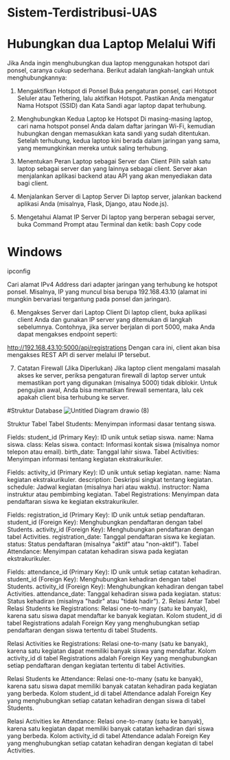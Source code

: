 # Sistem-Terdistribusi-UAS

# Hubungkan dua Laptop Melalui Wifi

Jika Anda ingin menghubungkan dua laptop menggunakan hotspot dari ponsel, caranya cukup sederhana. Berikut adalah langkah-langkah untuk menghubungkannya:

1. Mengaktifkan Hotspot di Ponsel
Buka pengaturan ponsel, cari Hotspot Seluler atau Tethering, lalu aktifkan Hotspot.
Pastikan Anda mengatur Nama Hotspot (SSID) dan Kata Sandi agar laptop dapat terhubung.
2. Menghubungkan Kedua Laptop ke Hotspot
Di masing-masing laptop, cari nama hotspot ponsel Anda dalam daftar jaringan Wi-Fi, kemudian hubungkan dengan memasukkan kata sandi yang sudah ditentukan.
Setelah terhubung, kedua laptop kini berada dalam jaringan yang sama, yang memungkinkan mereka untuk saling terhubung.
3. Menentukan Peran Laptop sebagai Server dan Client
Pilih salah satu laptop sebagai server dan yang lainnya sebagai client.
Server akan menjalankan aplikasi backend atau API yang akan menyediakan data bagi client.
4. Menjalankan Server di Laptop Server
Di laptop server, jalankan backend aplikasi Anda (misalnya, Flask, Django, atau Node.js).

5. Mengetahui Alamat IP Server
Di laptop yang berperan sebagai server, buka Command Prompt atau Terminal dan ketik:
bash
Copy code
# Windows
ipconfig

Cari alamat IPv4 Address dari adapter jaringan yang terhubung ke hotspot ponsel. Misalnya, IP yang muncul bisa berupa 192.168.43.10 (alamat ini mungkin bervariasi tergantung pada ponsel dan jaringan).

6. Mengakses Server dari Laptop Client
Di laptop client, buka aplikasi client Anda dan gunakan IP server yang ditemukan di langkah sebelumnya.
Contohnya, jika server berjalan di port 5000, maka Anda dapat mengakses endpoint seperti:

http://192.168.43.10:5000/api/registrations
Dengan cara ini, client akan bisa mengakses REST API di server melalui IP tersebut.

7. Catatan Firewall (Jika Diperlukan)
Jika laptop client mengalami masalah akses ke server, periksa pengaturan firewall di laptop server untuk memastikan port yang digunakan (misalnya 5000) tidak diblokir.
Untuk pengujian awal, Anda bisa mematikan firewall sementara, lalu cek apakah client bisa terhubung ke server.

#Struktur Database
![Untitled Diagram drawio (8)](https://github.com/user-attachments/assets/02c1537e-b1db-4ff1-a220-5dca4a35ec69)

Struktur Tabel
Tabel Students: Menyimpan informasi dasar tentang siswa.

Fields:
student_id (Primary Key): ID unik untuk setiap siswa.
name: Nama siswa.
class: Kelas siswa.
contact: Informasi kontak siswa (misalnya nomor telepon atau email).
birth_date: Tanggal lahir siswa.
Tabel Activities: Menyimpan informasi tentang kegiatan ekstrakurikuler.

Fields:
activity_id (Primary Key): ID unik untuk setiap kegiatan.
name: Nama kegiatan ekstrakurikuler.
description: Deskripsi singkat tentang kegiatan.
schedule: Jadwal kegiatan (misalnya hari atau waktu).
instructor: Nama instruktur atau pembimbing kegiatan.
Tabel Registrations: Menyimpan data pendaftaran siswa ke kegiatan ekstrakurikuler.

Fields:
registration_id (Primary Key): ID unik untuk setiap pendaftaran.
student_id (Foreign Key): Menghubungkan pendaftaran dengan tabel Students.
activity_id (Foreign Key): Menghubungkan pendaftaran dengan tabel Activities.
registration_date: Tanggal pendaftaran siswa ke kegiatan.
status: Status pendaftaran (misalnya "aktif" atau "non-aktif").
Tabel Attendance: Menyimpan catatan kehadiran siswa pada kegiatan ekstrakurikuler.

Fields:
attendance_id (Primary Key): ID unik untuk setiap catatan kehadiran.
student_id (Foreign Key): Menghubungkan kehadiran dengan tabel Students.
activity_id (Foreign Key): Menghubungkan kehadiran dengan tabel Activities.
attendance_date: Tanggal kehadiran siswa pada kegiatan.
status: Status kehadiran (misalnya "hadir" atau "tidak hadir").
2. Relasi Antar Tabel
Relasi Students ke Registrations: Relasi one-to-many (satu ke banyak), karena satu siswa dapat mendaftar ke banyak kegiatan. Kolom student_id di tabel Registrations adalah Foreign Key yang menghubungkan setiap pendaftaran dengan siswa tertentu di tabel Students.

Relasi Activities ke Registrations: Relasi one-to-many (satu ke banyak), karena satu kegiatan dapat memiliki banyak siswa yang mendaftar. Kolom activity_id di tabel Registrations adalah Foreign Key yang menghubungkan setiap pendaftaran dengan kegiatan tertentu di tabel Activities.

Relasi Students ke Attendance: Relasi one-to-many (satu ke banyak), karena satu siswa dapat memiliki banyak catatan kehadiran pada kegiatan yang berbeda. Kolom student_id di tabel Attendance adalah Foreign Key yang menghubungkan setiap catatan kehadiran dengan siswa di tabel Students.

Relasi Activities ke Attendance: Relasi one-to-many (satu ke banyak), karena satu kegiatan dapat memiliki banyak catatan kehadiran dari siswa yang berbeda. Kolom activity_id di tabel Attendance adalah Foreign Key yang menghubungkan setiap catatan kehadiran dengan kegiatan di tabel Activities.

